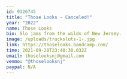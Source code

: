 ```yaml
---
id: 9126745
title: "Those Looks - Canceled!"
year: "2022"
name: Those Looks
bio: Slo jams from the wilds of New Jersey.
image: /uploads/trucksluts-1-.jpg
link: https://thoselooks.bandcamp.com/
time: 2021-09-20T23:48:38.032Z
email: thoselooksnj@gmail.com
venmo: "@thoselooksnj"
paypal: N/A
---
```

